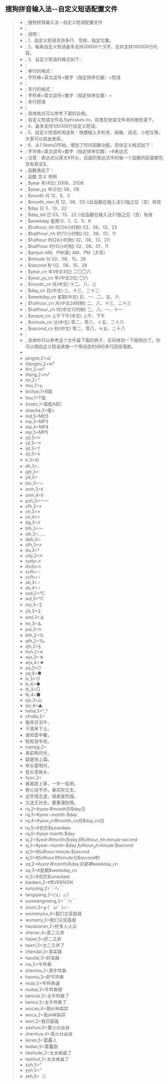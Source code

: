 
## 	 搜狗拼音输入法--自定义短语配置文件							
> *	; 搜狗拼音输入法--自定义短语配置文件							
> *	; 							
> *	; 说明：							
> *	;  1、自定义短语支持多行、空格、指定位置。							
> *	;  2、每条自定义短语最多支持30000个汉字，总共支持100000行内容。							
> *	;  3、自定义短语的格式如下：							
> *	;         							
> *	;         单行的格式：							
> *	;         字符串+英文逗号+数字（指定排序位置）=短语							
> *	;         							
> *	;         多行的格式：							
> *	;         字符串+英文逗号+数字（指定排序位置）=							
> *	;         多行短语							
> *	;        							
> *	;     具体格式可以参考下面的实例。							
> *	;     自定义短语文件名为phrases.ini，存放在安装文件夹的根目录下。							
> *	;  4、最多支持100000行自定义短语。							
> *	;  5、自定义短语的用途有：快捷输入手机号、邮箱、诗词、小短文等，大家可以自由发挥。							
> *	;  6、从1.5beta3开始，增加了时间函数功能。具体定义格式如下：							
> *	;     字符串+英文逗号+数字（指定排序位置）=#表达式							
> *	;     注意：表达式以英文#开头，后面的表达式中的每一个函数的前面都包含有英文$。							
> *	;     函数表如下：							
> *	;         函数    	   含义    	    举例					
> *	;         $year    	年(4位) 	2006、2008					
> *	;         $year_yy	年(2位) 	06、08					
> *	;         $month     	   月      	12、8、3					
> *	;         $month_mm  	月      	12、08、03		//此函数在输入法3.1版之后（含）有效			
> *	;         $day     	日      	3、13、22					
> *	;         $day_dd	日	       03、13、22				//此函数在输入法3.1版之后（含）有效	
> *	;         $weekday 	星期    	0、1、2、5、6					
> *	;         $fullhour_hh	时(24小时制)  	02、08、13、23					
> *	;         $halfhour_hh	时(12小时制)	02、08、01、11					
> *	;         $fullhour	时(24小时制)  	02、08、13、23					
> *	;         $halfhour	时(12小时制)	02、08、01、11					
> *	;         $ampm    	AM、PM(英)	AM、PM（大写）					
> *	;         $minute  	分      	02、08、15、28					
> *	;         $second  	秒      	02、08、15、28					
> *	;         $year_cn 	年(中文4位)	二〇〇六					
> *	;         $year_yy_cn	年(中文2位)	〇六					
> *	;         $month_cn	月(中文)	十二、八、三					
> *	;         $day_cn  	日(中文)	三、十三、二十二					
> *	;         $weekday_cn 	星期(中文)	日、一、二、五、六					
> *	;         $fullhour_cn	月(中文24时制)	二、八、十三、二十三					
> *	;         $halfhour_cn	时(中文12时制)	二、八、一、十一					
> *	;         $ampm_cn 	上午下午(中文)	上午、下午					
> *	;         $minute_cn	分(中文)	零二、零八、十五、二十八					
> *	;         $second_cn	秒(中文)	零二、零八、十五、二十八					
> *	;         							
> *	;     具体你可以参考这个文件最下面的例子，实际体验一下就明白了。你可以用自定义短语来做一个带动态时间的多行回信落款。							
> *								
> *	pingmi,2=㎡							
> *	lifangmi,2=m³							
> *	lfm,2=m³							
> *	lifang,2=m³							
> *	tm,2=™							
> *	miu,2=μ							
> *	bichao,1=B超							
> *	tixu,1=T恤							
> *	znabc,1=智能ABC							
> *	shacha,3=傻×							
> *	md,5=MD5							
> *	mp,3=MP3							
> *	mp,4=MP4							
> *	mp,5=MP5							
> *	zjt,5=←							
> *	yjt,5=→							
> *	sjt,5=↑							
> *	xjt,5=↓							
> *	e,3=の							
> *	dh,3=、							
> *	jgh,3=·							
> *	yd,3=·							
> *	blx,3=～							
> *	smh,3=《							
> *	smh,4=》							
> *	pzh,3=——							
> *	zfh,2=±							
> *	ch,3=×							
> *	ch,4=÷							
> *	dg,3=√							
> *	blh,3=～							
> *	slh,3=……							
> *	dbh,3=∶							
> *	zfh,3=±							
> *	du,3=°							
> *	ydy,2=≈							
> *	xydy=≤							
> *	dydy=≥							
> *	xxfh=♂							
> *	cxfh=♀							
> *	xb,3=♂							
> *	xb,4=♀							
> *	ssd,2=℃							
> *	wd,3=℃							
> *	my,3=＄							
> *	yb,3=￡							
> *	and,3=＆							
> *	he,3=＆							
> *	pai,3=π							
> *	bfh,2=％							
> *	qfh,2=‰							
> *	zjh,2=§							
> *	hch,2=※							
> *	wjx,3=☆							
> *	wjx,4=★							
> *	yq,3=○							
> *	yq,4=●							
> *	lx,3=◇							
> *	lx,4=◆							
> *	fk,3=□							
> *	fk,4=■							
> *	sjx,3=△							
> *	sjx,4=▲							
> *	haha,3=^_^							
> *	chrdw,2=							
> *	锄禾日当午，							
> *	汗滴禾下土。							
> *	谁知盘中餐，							
> *	粒粒皆辛苦。							
> *	cqmyg,2=							
> *	床前明月光，							
> *	疑是地上霜。							
> *	举头望明月，							
> *	低头思故乡。							
> *	llysc,2=							
> *	离离原上草，一岁一枯荣。							
> *	野火烧不尽，春风吹又生。							
> *	远芳侵古道，晴翠接荒城。							
> *	又送王孙去，萋萋满别情。							
> *	rq,2=#$year年$month月$day日							
> *	rq,3=#$year-$month-$day							
> *	rq,4=#$year_cn年$month_cn月$day_cn日							
> *	rq,5=#农历$lunardate							
> *	rq,0=#$year.$month.$day							
> *	sj,2=#$year年$month月$day日$fullhour_hh:$minute:$second							
> *	sj,3=#$year-$month-$day $fullhour_hh:$minute:$second							
> *	sj,0=#$fullhour:$minute:$second							
> *	sj,0=#$fullhour时$minute分$second秒							
> *	xq,2=#$year年$month月$day日 星期$weekday_cn							
> *	xq,3=#星期$weekday_cn							
> *	nl,5=#农历$lunardate							
> *	banben,2=#$VERSION							
> *	sunyang,2=￣へ￣							
> *	tangqiang,2=_(:з」∠)_							
> *	sunmengmeng,2=￣へ￣							
> *	zouni,3=┏ (゜ω゜)=☞							
> *	womenyou,4=我们又双叒叕							
> *	womeny,3=我们又双叒叕							
> *	haoduoren,2=好多人仌众							
> *	zhener,4=真二亖井							
> *	haoer,5=好二亖井							
> *	taierl,3=太二亖井了							
> *	zhendai,3=真呆槑							
> *	haodai,3=好呆槑							
> *	niu,5=牛牪犇							
> *	zhenniu,2=真牛牪犇							
> *	haoniu,3=好牛牪犇							
> *	niubi,5=牛牪犇逼							
> *	niubai,3=牛牪犇掰							
> *	tainiule,2=太牛牪犇了							
> *	tainiul,3=太牛牪犇了							
> *	wocao,4=我屮艸芔茻							
> *	woca,2=我屮艸芔茻							
> *	wori,2=我日昍晶							
> *	yaohuo,5=要火炏焱燚							
> *	zhenhuo,4=真火炏焱燚							
> *	leiren,5=雷靐人							
> *	leidao,5=雷靐倒							
> *	taishuile,2=太水沝淼了							
> *	taishuil,2=太水沝淼了							
> *	zyh,5=“							
> *	yyh,5=”							
> *	xkh,5=（）							
